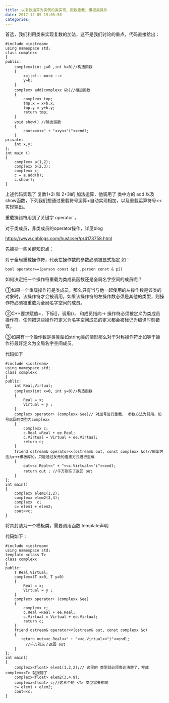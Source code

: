 ```yaml
---
title: 以复数运算为实例的类实现、函数重载、模板类操作
date: 2017-12-09 19:05:50
categories: 
---
```

首选，我们利用类来实现复数的加法，这不是我们讨论的重点，代码直接给出：

    
    
    #include <iostream>
    using namespace std;
    class complexx
    {
    public:
        complexx(int j=0 ,int k=0)//构造函数
        {
            x=j;<!-- more -->
            y=k;
        }
        complexx add(complexx &b)//相加函数
        {
            complexx tmp;
            tmp.x = x+b.x;
            tmp.y = y+b.y;
            return tmp;
        }
        void show() //输出函数
        {
            cout<<x<<" + "<<y<<"i"<<endl;
        }
    private:
        int x,y;
    };
    int main ()
    {
        complexx a(1,2);
        complexx b(2,3);
        complexx c;
        c = a.add(b);
        c.show();
    }

上述代码实现了 复数1+2i 和 2+3i的 加法运算，他调用了 类中方的 add
以及show函数，下列我们想通过重载符号运算+自动实现相加，以及重载运算符号<<实现输出。

重载操错符用到了关键字 operator ，

对于类成员，非类成员的operator操作，详见blog

https://www.cnblogs.com/hustcser/p/4173758.html  

先摘抄一些关键知识点：

对于全局重载操作符，代表左操作数的参数必须被显式指定 如：

    
    
    bool operator==(person const &p1 ,person const & p2)

  

如何决定把一个操作符重载为类成员函数还是全局名字空间的成员呢？

①如果一个重载操作符是类成员，那么只有当与他一起使用的左操作数是该类的对象时，该操作符才会被调用。如果该操作符的左操作数必须是其他的类型，则操作符必须被重载为全局名字空间的成员。

②C++要求赋值=，下标[]，调用()， 和成员指向-> 操作符必须被定义为类成员操作符。任何把这些操作符定义为名字空间成员的定义都会被标记为编译时刻错误。

③如果有一个操作数是类类型如string类的情形那么对于对称操作符比如等于操作符最好定义为全局名字空间成员。

  

代码如下

    
    
    #include <iostream>
    using namespace std;
    class complexx
    {
    public:
        int Real,Virtual;
        complexx(int x=0, int y=0)//构造函数
        {
            Real = x;
            Virtual = y ;
        }
        complexx operator+ (complexx &ee)// 对加号进行重载， 参数方法为引用，加号返回的类型为complexx
        {
            complexx c;
            c.Real =Real + ee.Real;
            c.Virtual = Virtual + ee.Virtual;
            return c;
        }
        friend ostream& operator<<(ostream& out, const complexx &c)//输出方法为c++模板库的，只能通过友元的连接方式进行重载
        {
            out<<c.Real<<" + "<<c.Virtual<<"i"<<endl;
            return out ; //千万别忘了返回 out
        }
    };
    int main()
    {
        complexx elem1(1,2);
        complexx elem2(3,4);
        complexx  c;
        c= elem1 + elem2;
        cout<<c;
    }

将其封装为一个模板类，需要调用函数 template声明

代码如下：

    
    
    #include <iostream>
    using namespace std;
    template <class T>
    class complexx
    {
    public:
        T Real,Virtual;
        complexx(T x=0, T y=0)
        {
            Real = x;
            Virtual = y ;
        }
        complexx operator+ (complexx &ee)
        {
            complexx c;
            c.Real =Real + ee.Real;
            c.Virtual = Virtual + ee.Virtual;
            return c;
        }
        friend ostream& operator<<(ostream& out, const complexx &c)
        {
           return out<<c.Real<<" + "<<c.Virtual<<"i"<<endl;
             //千万别忘了返回 out
        }
    };
    int main()
    {
        complexx<float> elem1(1.2,2);// 这里的 类型就必须表达清楚了，写成complexx<T> 就报错了
        complexx<float> elem2(3,4.9);
        complexx<float> c;//这三个的 <T> 类型需要相同
        c= elem1 + elem2;
        cout<<c;
    }
    
    
    
    
    
    
    
    
    
    
    
    
    
    
    
    
    
    
    
    
    
    
    
    
    

  
  

